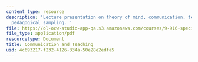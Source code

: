 ```yaml
---
content_type: resource
description: 'Lecture presentation on theory of mind, communication, teaching, and
  pedagogical sampling. '
file: https://ol-ocw-studio-app-qa.s3.amazonaws.com/courses/9-916-special-topics-social-animals-fall-2009/4c693217f2324126334a50e28e2edfa5_MIT9_916F09_lec07.pdf
file_type: application/pdf
resourcetype: Document
title: Communication and Teaching
uid: 4c693217-f232-4126-334a-50e28e2edfa5
---
```

